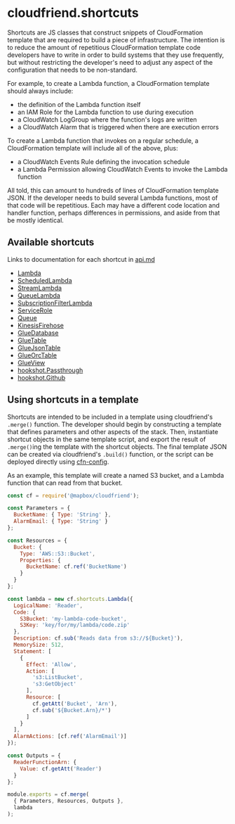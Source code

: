 # cloudfriend.shortcuts

Shortcuts are JS classes that construct snippets of CloudFormation template that are required to build a piece of infrastructure. The intention is to reduce the amount of repetitious CloudFormation template code developers have to write in order to build systems that they use frequently, but without restricting the developer's need to adjust any aspect of the configuration that needs to be non-standard.

For example, to create a Lambda function, a CloudFormation template should always include:

- the definition of the Lambda function itself
- an IAM Role for the Lambda function to use during execution
- a CloudWatch LogGroup where the function's logs are written
- a CloudWatch Alarm that is triggered when there are execution errors

To create a Lambda function that invokes on a regular schedule, a CloudFormation template will include all of the above, plus:

- a CloudWatch Events Rule defining the invocation schedule
- a Lambda Permission allowing CloudWatch Events to invoke the Lambda function

All told, this can amount to hundreds of lines of CloudFormation template JSON. If the developer needs to build several Lambda functions, most of that code will be repetitious. Each may have a different code location and handler function, perhaps differences in permissions, and aside from that be mostly identical.

## Available shortcuts

Links to documentation for each shortcut in [api.md](./api.md)

- [Lambda](./api.md#lambda)
- [ScheduledLambda](./api.md#scheduledlambda)
- [StreamLambda](./api.md#streamlambda)
- [QueueLambda](./api.md#queuelambda)
- [SubscriptionFilterLambda](./api.md#subscriptionfilterlambda)
- [ServiceRole](./api.md#servicerole)
- [Queue](./api.md#queue)
- [KinesisFirehose](./api.md#kinesisfirehose)
- [GlueDatabase](./api.md#gluedatabase)
- [GlueTable](./api.md#gluetable)
- [GlueJsonTable](./api.md#gluejsontable)
- [GlueOrcTable](./api.md#glueorctable)
- [GlueView](./api.md#glueview)
- [hookshot.Passthrough](./api.md#hookshotpassthrough)
- [hookshot.Github](./api.md#hookshotgithub)

## Using shortcuts in a template

Shortcuts are intended to be included in a template using cloudfriend's `.merge()` function. The developer should begin by constructing a template that defines parameters and other aspects of the stack. Then, instantiate shortcut objects in the same template script, and export the result of `.merge()`ing the template with the shortcut objects. The final template JSON can be created via cloudfriend's `.build()` function, or the script can be deployed directly using [cfn-config](https://github.com/mapbox/cfn-config).

As an example, this template will create a named S3 bucket, and a Lambda function that can read from that bucket.

```js
const cf = require('@mapbox/cloudfriend');

const Parameters = {
  BucketName: { Type: 'String' },
  AlarmEmail: { Type: 'String' }
};

const Resources = {
  Bucket: {
    Type: 'AWS::S3::Bucket',
    Properties: {
      BucketName: cf.ref('BucketName')
    }
  }
};

const lambda = new cf.shortcuts.Lambda({
  LogicalName: 'Reader', 
  Code: {
    S3Bucket: 'my-lambda-code-bucket',
    S3Key: 'key/for/my/lambda/code.zip'
  }, 
  Description: cf.sub('Reads data from s3://${Bucket}'),
  MemorySize: 512, 
  Statement: [
    {
      Effect: 'Allow',
      Action: [
        's3:ListBucket',
        's3:GetObject'
      ],
      Resource: [
        cf.getAtt('Bucket', 'Arn'),
        cf.sub('${Bucket.Arn}/*')
      ]
    }
  ],
  AlarmActions: [cf.ref('AlarmEmail')]
});

const Outputs = {
  ReaderFunctionArn: {
    Value: cf.getAtt('Reader')
  }
};

module.exports = cf.merge(
  { Parameters, Resources, Outputs },
  lambda
);
```
